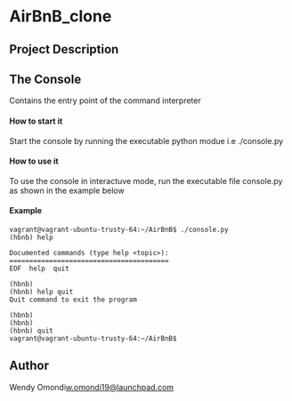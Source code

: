 # **AirBnB_clone**

## **Project Description**

## **The Console**
Contains the entry point of the command interpreter
#### **How to start it**
Start the console by running the executable python modue i.e ./console.py
#### **How to use it**
To use the console in interactuve mode, run the executable file console.py as shown in the example below

#### **Example**
```
vagrant@vagrant-ubuntu-trusty-64:~/AirBnB$ ./console.py
(hbnb) help

Documented commands (type help <topic>):
========================================
EOF  help  quit

(hbnb)
(hbnb) help quit
Quit command to exit the program

(hbnb) 
(hbnb) 
(hbnb) quit 
vagrant@vagrant-ubuntu-trusty-64:~/AirBnB$

```
## **Author**

Wendy Omondi<w.omondi19@launchpad.com>